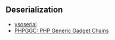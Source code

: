 ## Deserialization

- [ysoserial](https://github.com/GoSecure/ysoserial)
- [PHPGGC: PHP Generic Gadget Chains](https://github.com/ambionics/phpggc)